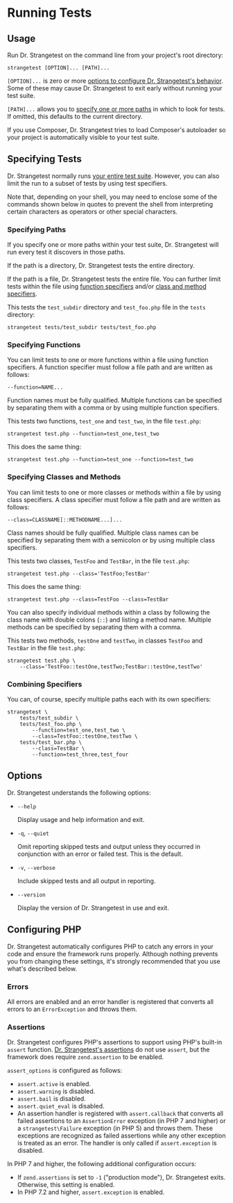 # Running Tests

## Usage

Run Dr. Strangetest on the command line from your project's root directory:

    strangetest [OPTION]... [PATH]...

`[OPTION]...` is zero or more [options to configure Dr. Strangetest's
behavior](@#options). Some of these may cause Dr. Strangetest to exit early
without running your test suite.

`[PATH]...` allows you to [specify one or more paths](@#specifying-tests) in
which to look for tests. If omitted, this defaults to the current directory.

If you use Composer, Dr. Strangetest tries to load Composer's autoloader so
your project is automatically visible to your test suite.


## Specifying Tests

Dr. Strangetest normally runs [your entire test
suite](@writing-tests#what-is-a-test). However, you can also limit the run to a
subset of tests by using test specifiers.

Note that, depending on your shell, you may need to enclose some of the
commands shown below in quotes to prevent the shell from interpreting certain
characters as operators or other special characters.


### Specifying Paths

If you specify one or more paths within your test suite, Dr. Strangetest will
run every test it discovers in those paths.

If the path is a directory, Dr. Strangetest tests the entire directory.

If the path is a file, Dr. Strangetest tests the entire file. You can further
limit tests within the file using [function specifiers](@#specifying-functions)
and/or [class and method specifiers](@#specifying-classes-and-methods).

This tests the `test_subdir` directory and `test_foo.php` file in the `tests`
directory:

    strangetest tests/test_subdir tests/test_foo.php


### Specifying Functions

You can limit tests to one or more functions within a file using function
specifiers. A function specifier must follow a file path and are written as
follows:

    --function=NAME...

Function names must be fully qualified. Multiple functions can be specified by
separating them with a comma or by using multiple function specifiers.

This tests two functions, `test_one` and `test_two`, in the file `test.php`:

    strangetest test.php --function=test_one,test_two

This does the same thing:

    strangetest test.php --function=test_one --function=test_two


### Specifying Classes and Methods

You can limit tests to one or more classes or methods within a file by using
class specifiers. A class specifier must follow a file path and are written as
follows:

    --class=CLASSNAME[::METHODNAME...]...

Class names should be fully qualified. Multiple class names can be specified by
separating them with a semicolon or by using multiple class specifiers.

This tests two classes, `TestFoo` and `TestBar`, in the file `test.php`:

    strangetest test.php --class='TestFoo;TestBar'

This does the same thing:

    strangetest test.php --class=TestFoo --class=TestBar

You can also specify individual methods within a class by following the class
name with double colons (`::`) and listing a method name. Multiple methods can
be specified by separating them with a comma.

This tests two methods, `testOne` and `testTwo`, in classes `TestFoo` and
`TestBar` in the file `test.php`:

    strangetest test.php \
        --class='TestFoo::testOne,testTwo;TestBar::testOne,testTwo'


### Combining Specifiers

You can, of course, specify multiple paths each with its own specifiers:

    strangetest \
        tests/test_subdir \
        tests/test_foo.php \
            --function=test_one,test_two \
            --class=TestFoo::testOne,testTwo \
        tests/test_bar.php \
            --class=TestBar \
            --function=test_three,test_four


## Options

Dr. Strangetest understands the following options:

-   `--help`

    Display usage and help information and exit.

-   `-q`, `--quiet`

    Omit reporting skipped tests and output unless they occurred in conjunction
    with an error or failed test. This is the default.

-   `-v`, `--verbose`

    Include skipped tests and all output in reporting.

-   `--version`

    Display the version of Dr. Strangetest in use and exit.


## Configuring PHP

Dr. Strangetest automatically configures PHP to catch any errors in your code
and ensure the framework runs properly. Although nothing prevents you from
changing these settings, it's strongly recommended that you use what's
described below.


### Errors

All errors are enabled and an error handler is registered that converts all
errors to an `ErrorException` and throws them.


### Assertions

Dr. Strangetest configures PHP's assertions to support using PHP's built-in
`assert` function. [Dr. Strangetest's
assertions](@assertions#dr-strangetests-assertions) do not use `assert`, but
the framework does require `zend.assertion` to be enabled.

`assert_options` is configured as follows:

-   `assert.active` is enabled.
-   `assert.warning` is disabled.
-   `assert.bail` is disabled.
-   `assert.quiet_eval` is disabled.
-   An assertion handler is registered with `assert.callback` that converts all
    failed assertions to an `AssertionError` exception (in PHP 7 and higher) or
    a `strangetest\Failure` exception (in PHP 5) and throws them. These
    exceptions are recognized as failed assertions while any other exception is
    treated as an error. The handler is only called if `assert.exception` is
    disabled.

In PHP 7 and higher, the following additional configuration occurs:

-   If `zend.assertions` is set to `-1` ("production mode"), Dr. Strangetest
    exits.  Otherwise, this setting is enabled.
-   In PHP 7.2 and higher, `assert.exception` is enabled.
